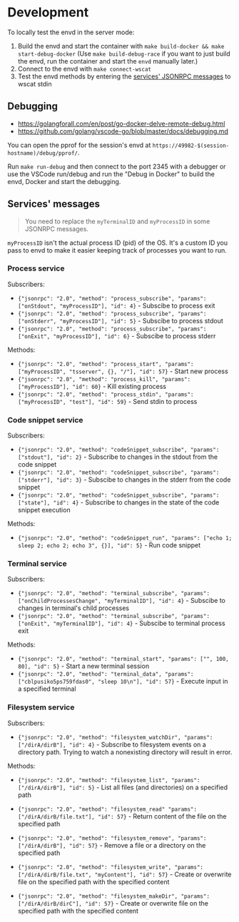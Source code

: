 # Development
To locally test the envd in the server mode:

1. Build the envd and start the container with `make build-docker && make start-debug-docker` (Use `make build-debug-race` if you want to just build the envd, run the container and start the `envd` manually later.)
2. Connect to the envd with `make connect-wscat`
3. Test the envd methods by entering the [services' JSONRPC messages](#services-messages)  to wscat stdin

## Debugging
- https://golangforall.com/en/post/go-docker-delve-remote-debug.html
- https://github.com/golang/vscode-go/blob/master/docs/debugging.md

You can open the pprof for the session's envd at `https://49982-$(session-hostname)/debug/pprof/`.

Run `make run-debug` and then connect to the port 2345 with a debugger or
use the VSCode run/debug and run the "Debug in Docker" to build the envd, Docker and start the debugging.

## Services' messages
> You need to replace the `myTerminalID` and `myProcessID` in some JSONRPC messages.

`myProcessID` isn't the actual process ID (pid) of the OS. It's a custom ID you pass to envd to make it easier keeping track of processes you want to run.

### Process service
Subscribers:
- `{"jsonrpc": "2.0", "method": "process_subscribe", "params": ["onStdout", "myProcessID"], "id": 4}` - Subscibe to process exit
- `{"jsonrpc": "2.0", "method": "process_subscribe", "params": ["onStderr", "myProcessID"], "id": 5}` - Subscibe to process stdout
- `{"jsonrpc": "2.0", "method": "process_subscribe", "params": ["onExit", "myProcessID"], "id": 6}` - Subscibe to process stderr

Methods:
- `{"jsonrpc": "2.0", "method": "process_start", "params": ["myProcessID", "tsserver", {}, "/"], "id": 57}` - Start new process
- `{"jsonrpc": "2.0", "method": "process_kill", "params": ["myProcessID"], "id": 60}` - Kill existing process
- `{"jsonrpc": "2.0", "method": "process_stdin", "params": ["myProcessID", "test"], "id": 59}` - Send stdin to process

### Code snippet service
Subscribers:
- `{"jsonrpc": "2.0", "method": "codeSnippet_subscribe", "params": ["stdout"], "id": 2}` - Subscribe to changes in the stdout from the code snippet
- `{"jsonrpc": "2.0", "method": "codeSnippet_subscribe", "params": ["stderr"], "id": 3}` - Subscibe to changes in the stderr from the code snippet
- `{"jsonrpc": "2.0", "method": "codeSnippet_subscribe", "params": ["state"], "id": 4}` - Subscribe to changes in the state of the code snippet execution

Methods:
- `{"jsonrpc": "2.0", "method": "codeSnippet_run", "params": ["echo 1; sleep 2; echo 2; echo 3", {}], "id": 5}` - Run code snippet


### Terminal service
Subscribers:
- `{"jsonrpc": "2.0", "method": "terminal_subscribe", "params": ["onChildProcessesChange", "myTerminalID"], "id": 4}` - Subscibe to changes in terminal's child processes
- `{"jsonrpc": "2.0", "method": "terminal_subscribe", "params": ["onExit", "myTerminalID"], "id": 4}` - Subscibe to terminal process exit

Methods:
- `{"jsonrpc": "2.0", "method": "terminal_start", "params": ["", 100, 80], "id": 5}` - Start a new terminal session
- `{"jsonrpc": "2.0", "method": "terminal_data", "params": ["cblpusiko5ps759fdas0", "sleep 10\n"], "id": 57}` - Execute input in a specified terminal


### Filesystem service
Subscribers:
- `{"jsonrpc": "2.0", "method": "filesystem_watchDir", "params": ["/dirA/dirB"], "id": 4}` - Subscribe to filesystem events on a directory path. Trying to watch a nonexisting directory will result in error.

Methods:
- `{"jsonrpc": "2.0", "method": "filesystem_list", "params": ["/dirA/dirB"], "id": 5}` - List all files (and directories) on a specified path
- `{"jsonrpc": "2.0", "method": "filesystem_read" "params": ["/dirA/dirB/file.txt"], "id": 57}` - Return content of the file on the specified path
- `{"jsonrpc": "2.0", "method": "filesystem_remove", "params": ["/dirA/dirB"], "id": 57}` - Remove a file or a directory on the specified path
- `{"jsonrpc": "2.0", "method": "filesystem_write", "params": ["/dirA/dirB/file.txt", "myContent"], "id": 57}` - Create or overwrite file on the specified path with the specified content

- `{"jsonrpc": "2.0", "method": "filesystem_makeDir", "params": ["/dirA/dirB/dirC"], "id": 57}` - Create or overwrite file on the specified path with the specified content
